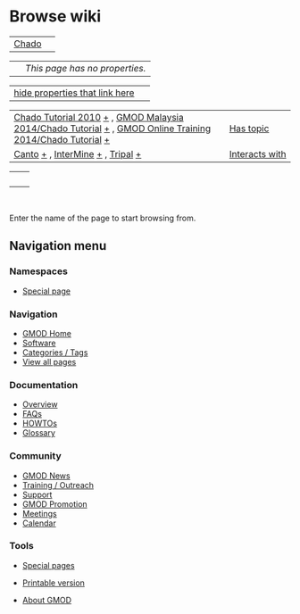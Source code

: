 



<span id="top"></span>




# <span dir="auto">Browse wiki</span>






|                                                                   |     |
|-------------------------------------------------------------------|-----|
| <a href="/wiki/Chado" class="mw-redirect" title="Chado">Chado</a> |     |

|     |                                |
|-----|--------------------------------|
|     | *This page has no properties.* |

<span id="smw_browse_incoming"></span>

|  |  |
|----|----|
| [hide properties that link here](/mediawiki/index.php?title=Special:Browse&offset=0&dir=out&article=Chado)  |  |

|  |  |
|----|----|
| <span class="smwb-ivalue">[Chado Tutorial 2010](/wiki/Chado_Tutorial_2010 "Chado Tutorial 2010") <span class="smwbrowse">[+](/wiki/Special%3ABrowse/Chado-20Tutorial-202010 "Special%3ABrowse/Chado-20Tutorial-202010")</span></span> , <span class="smwb-ivalue">[GMOD Malaysia 2014/Chado Tutorial](/wiki/GMOD_Malaysia_2014/Chado_Tutorial "GMOD Malaysia 2014/Chado Tutorial") <span class="smwbrowse">[+](/wiki/Special%3ABrowse/GMOD-20Malaysia-202014-2FChado-20Tutorial "Special%3ABrowse/GMOD-20Malaysia-202014-2FChado-20Tutorial")</span></span> , <span class="smwb-ivalue">[GMOD Online Training 2014/Chado Tutorial](/wiki/GMOD_Online_Training_2014/Chado_Tutorial "GMOD Online Training 2014/Chado Tutorial") <span class="smwbrowse">[+](/wiki/Special%3ABrowse/GMOD-20Online-20Training-202014-2FChado-20Tutorial "Special%3ABrowse/GMOD-20Online-20Training-202014-2FChado-20Tutorial")</span></span> | [Has topic](/wiki/Property%3AHas_topic "Property:Has topic") |
| <span class="smwb-ivalue">[Canto](/wiki/Canto "Canto") <span class="smwbrowse">[+](/wiki/Special%3ABrowse/Canto "Special%3ABrowse/Canto")</span></span> , <span class="smwb-ivalue">[InterMine](/wiki/InterMine "InterMine") <span class="smwbrowse">[+](/wiki/Special%3ABrowse/InterMine "Special%3ABrowse/InterMine")</span></span> , <span class="smwb-ivalue">[Tripal](/wiki/Tripal "Tripal") <span class="smwbrowse">[+](/wiki/Special%3ABrowse/Tripal "Special%3ABrowse/Tripal")</span></span> | [Interacts with](/wiki/Property%3AInteracts_with "Property:Interacts with") |

|     |     |
|-----|-----|
|     |     |

 

Enter the name of the page to start browsing from.  








## Navigation menu



### Namespaces

- <span id="ca-nstab-special">[Special
  page](/wiki/Special%3ABrowse/Chado "This is a special page, you cannot edit the page itself")</span>






### Navigation



- <span id="n-GMOD-Home">[GMOD Home](/wiki/Main_Page)</span>
- <span id="n-Software">[Software](/wiki/GMOD_Components)</span>
- <span id="n-Categories-.2F-Tags">[Categories /
  Tags](/wiki/Categories)</span>
- <span id="n-View-all-pages">[View all
  pages](/wiki/Special:AllPages)</span>




### Documentation



- <span id="n-Overview">[Overview](/wiki/Overview)</span>
- <span id="n-FAQs">[FAQs](/wiki/Category%3AFAQ)</span>
- <span id="n-HOWTOs">[HOWTOs](/wiki/Category%3AHOWTO)</span>
- <span id="n-Glossary">[Glossary](/wiki/Glossary)</span>




### Community



- <span id="n-GMOD-News">[GMOD News](/wiki/GMOD_News)</span>
- <span id="n-Training-.2F-Outreach">[Training /
  Outreach](/wiki/Training_and_Outreach)</span>
- <span id="n-Support">[Support](/wiki/Support)</span>
- <span id="n-GMOD-Promotion">[GMOD
  Promotion](/wiki/GMOD_Promotion)</span>
- <span id="n-Meetings">[Meetings](/wiki/Meetings)</span>
- <span id="n-Calendar">[Calendar](/wiki/Calendar)</span>




### Tools



- <span id="t-specialpages"><a href="/wiki/Special%3ASpecialPages" accesskey="q"
  title="A list of all special pages [q]">Special pages</a></span>
- <span id="t-print"><a
  href="/mediawiki/index.php?title=Special%3ABrowse/Chado&amp;printable=yes"
  rel="alternate" accesskey="p"
  title="Printable version of this page [p]">Printable version</a></span>





- <span id="footer-places-about">[About
  GMOD](/wiki/GMOD%3AAbout "GMOD%3AAbout")</span>

<!-- -->




